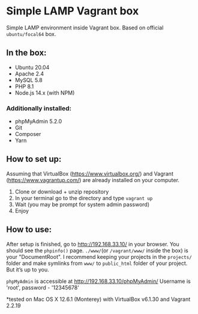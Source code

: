 # Simple LAMP Vagrant box

Simple LAMP environment inside Vagrant box. Based on official `ubuntu/focal64` box.

## In the box:

- Ubuntu 20.04
- Apache 2.4
- MySQL 5.8
- PHP 8.1
- Node.js 14.x (with NPM)

### Additionally installed:

- phpMyAdmin 5.2.0
- Git
- Composer
- Yarn

## How to set up:

Assuming that VirtualBox (https://www.virtualbox.org/) and Vagrant (https://www.vagrantup.com/) are already installed on your computer.

1. Clone or download + unzip repository 
2. In your terminal go to the directory and type `vagrant up`
3. Wait (you may be prompt for system admin password)
4. Enjoy

## How to use:

After setup is finished, go to http://192.168.33.10/ in your browser. You should see the `phpinfo()` page.
`./www/`(or `/vagrant/www/` inside the box) is your "DocumentRoot". I recommend keeping your projects in the `projects/` folder and make symlinks from `www/` to `public_html` folder of your project. But it’s up to you.

`phpMyAdmin` is accessible at http://192.168.33.10/phpMyAdmin/ Username is 'root', password - '12345678'

*tested on Mac OS X 12.6.1 (Monterey) with VirtualBox v6.1.30 and Vagrant 2.2.19
